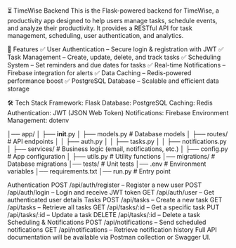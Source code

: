 ⏳ TimeWise Backend
This is the Flask-powered backend for TimeWise, a productivity app designed to help users manage tasks, schedule events, and analyze their productivity. It provides a RESTful API for task management, scheduling, user authentication, and analytics.

🚀 Features
✅ User Authentication – Secure login & registration with JWT
✅ Task Management – Create, update, delete, and track tasks
✅ Scheduling System – Set reminders and due dates for tasks
✅ Real-time Notifications – Firebase integration for alerts
✅ Data Caching – Redis-powered performance boost
✅ PostgreSQL Database – Scalable and efficient data storage

🛠 Tech Stack
Framework: Flask
Database: PostgreSQL
Caching: Redis
Authentication: JWT (JSON Web Token)
Notifications: Firebase
Environment Management: dotenv

│── app/
│   ├── __init__.py
│   ├── models.py       # Database models
│   ├── routes/         # API endpoints
│   │   ├── auth.py
│   │   ├── tasks.py
│   │   ├── notifications.py
│   ├── services/       # Business logic (email, notifications, etc.)
│   ├── config.py       # App configuration
│   ├── utils.py        # Utility functions
│── migrations/         # Database migrations
│── tests/              # Unit tests
│── .env                # Environment variables
│── requirements.txt
│── run.py              # Entry point

Authentication
POST /api/auth/register – Register a new user
POST /api/auth/login – Login and receive JWT token
GET /api/auth/user – Get authenticated user details
Tasks
POST /api/tasks – Create a new task
GET /api/tasks – Retrieve all tasks
GET /api/tasks/:id – Get a specific task
PUT /api/tasks/:id – Update a task
DELETE /api/tasks/:id – Delete a task
Scheduling & Notifications
POST /api/notifications – Send scheduled notifications
GET /api/notifications – Retrieve notification history
Full API documentation will be available via Postman collection or Swagger UI.